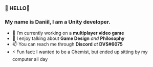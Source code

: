 ### 👋 HELLO👋
### My name is Daniil, I am a Unity developer.

- 🔭 I’m currently working on a **multiplayer video game**
- 💬 I enjoy talking about **Game Design** *and* **Philosophy**
- 📫 You can reach me through **Discord** *at* **DVS#6075**
- ⚡ Fun fact: I wanted to be a Chemist, but ended up sitting by my computer all day
